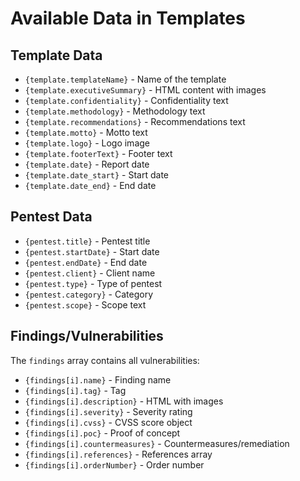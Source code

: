 # Available Data in Templates

## Template Data

- `{template.templateName}` - Name of the template
- `{template.executiveSummary}` - HTML content with images
- `{template.confidentiality}` - Confidentiality text
- `{template.methodology}` - Methodology text
- `{template.recommendations}` - Recommendations text
- `{template.motto}` - Motto text
- `{template.logo}` - Logo image
- `{template.footerText}` - Footer text
- `{template.date}` - Report date
- `{template.date_start}` - Start date
- `{template.date_end}` - End date

## Pentest Data

- `{pentest.title}` - Pentest title
- `{pentest.startDate}` - Start date
- `{pentest.endDate}` - End date
- `{pentest.client}` - Client name
- `{pentest.type}` - Type of pentest
- `{pentest.category}` - Category
- `{pentest.scope}` - Scope text

## Findings/Vulnerabilities

The `findings` array contains all vulnerabilities:

- `{findings[i].name}` - Finding name
- `{findings[i].tag}` - Tag
- `{findings[i].description}` - HTML with images
- `{findings[i].severity}` - Severity rating
- `{findings[i].cvss}` - CVSS score object
- `{findings[i].poc}` - Proof of concept
- `{findings[i].countermeasures}` - Countermeasures/remediation
- `{findings[i].references}` - References array
- `{findings[i].orderNumber}` - Order number 